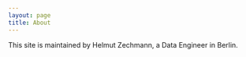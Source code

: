```yaml
---
layout: page
title: About
---
```


This site is maintained by Helmut Zechmann, a Data Engineer in Berlin.